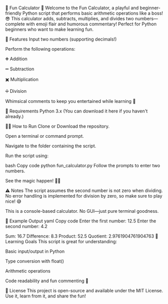 🎉 Fun Calculator 🎉
Welcome to the Fun Calculator, a playful and beginner-friendly Python script that performs basic arithmetic operations like a boss! 😎 This calculator adds, subtracts, multiplies, and divides two numbers—complete with emoji flair and humorous commentary! Perfect for Python beginners who want to make learning fun.

🚀 Features
Input two numbers (supporting decimals!)

Perform the following operations:

➕ Addition

➖ Subtraction

✖️ Multiplication

➗ Division

Whimsical comments to keep you entertained while learning 🥳

🧰 Requirements
Python 3.x
(You can download it here if you haven't already.)

🧑‍💻 How to Run
Clone or Download the repository.

Open a terminal or command prompt.

Navigate to the folder containing the script.

Run the script using:

bash
Copy code
python fun_calculator.py
Follow the prompts to enter two numbers.

See the magic happen! 🎩✨

⚠️ Notes
The script assumes the second number is not zero when dividing. No error handling is implemented for division by zero, so make sure to play nice! 😅

This is a console-based calculator. No GUI—just pure terminal goodness.

📂 Example Output
yaml
Copy code
Enter the first number: 12.5
Enter the second number: 4.2

Sum: 16.7
Difference: 8.3
Product: 52.5
Quotient: 2.9761904761904763
🧠 Learning Goals
This script is great for understanding:

Basic input/output in Python

Type conversion with float()

Arithmetic operations

Code readability and fun commenting 🎈

📄 License
This project is open-source and available under the MIT License. Use it, learn from it, and share the fun!

